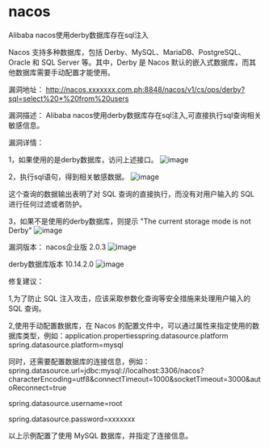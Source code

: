 # nacos
Alibaba nacos使用derby数据库存在sql注入

Nacos 支持多种数据库，包括 Derby、MySQL、MariaDB、PostgreSQL、Oracle 和 SQL Server 等。其中，Derby 是 Nacos 默认的嵌入式数据库，而其他数据库需要手动配置才能使用。


漏洞地址：
http://nacos.xxxxxxx.com.ph:8848/nacos/v1/cs/ops/derby?sql=select%20*%20from%20users

漏洞描述：
Alibaba nacos使用derby数据库存在sql注入,可直接执行sql查询相关敏感信息。

漏洞详情：


1，如果使用的是derby数据库，访问上述接口。
![image](https://github.com/ranhn/Nacos/assets/107679328/6a37ad79-d16e-4f35-bdb6-7277afcdf875)

2，执行sql语句，得到相关敏感数据。
![image](https://github.com/ranhn/Nacos/assets/107679328/30024d0c-6416-4403-9259-c010cc123dd3)

这个查询的数据输出表明了对 SQL 查询的直接执行，而没有对用户输入的 SQL 进行任何过滤或者防护。

3，如果不是使用的derby数据库，则提示 "The current storage mode is not Derby"
![image](https://github.com/ranhn/Nacos/assets/107679328/d32e5cc9-4843-4066-b8f7-ff8ab024779f)



漏洞版本：
nacos企业版 2.0.3
![image](https://github.com/ranhn/Nacos/assets/107679328/661ddf2c-efba-4231-be05-7e87b00cc30f)

derby数据库版本 10.14.2.0
![image](https://github.com/ranhn/Nacos/assets/107679328/8cbd15bc-7664-408c-a240-eab331fc81cb)




修复建议：


1,为了防止 SQL 注入攻击，应该采取参数化查询等安全措施来处理用户输入的 SQL 查询。

2,使用手动配置数据库，在 Nacos 的配置文件中，可以通过属性来指定使用的数据库类型，例如：application.propertiesspring.datasource.platform
spring.datasource.platform=mysql

同时，还需要配置数据库的连接信息，例如：
spring.datasource.url=jdbc:mysql://localhost:3306/nacos?characterEncoding=utf8&connectTimeout=1000&socketTimeout=3000&autoReconnect=true

spring.datasource.username=root

spring.datasource.password=xxxxxxx

以上示例配置了使用 MySQL 数据库，并指定了连接信息。

